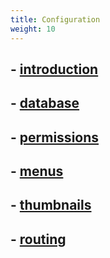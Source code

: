 ```yaml
---
title: Configuration
weight: 10
---
```

## - [introduction](introduction)
## - [database](database)
## - [permissions](permissions)
## - [menus](menus)
## - [thumbnails](thumbnails)
## - [routing](routing)

